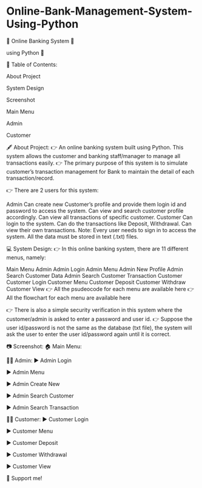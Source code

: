 # Online-Bank-Management-System-Using-Python

🏦 Online Banking System 🏦

using Python 🐍


📃 Table of Contents:

About Project

System Design 

Screenshot 

Main Menu 

Admin 

Customer 

🖋 About Project:
👉 An online banking system built using Python. This system allows the customer and banking staff/manager to manage all transactions easily.
👉 The primary purpose of this system is to simulate customer’s transaction management for Bank to maintain the detail of each transaction/record.

👉 There are 2 users for this system:

Admin
Can create new Customer’s profile and provide them login id and password to access the system.
Can view and search customer profile accordingly.
Can view all transactions of specific customer.
Customer
Can login to the system.
Can do the transactions like Deposit, Withdrawal.
Can view their own transactions.
Note: Every user needs to sign in to access the system. All the data must be stored in text (.txt) files.




💻 System Design:
👉 In this online banking system, there are 11 different menus, namely:

Main Menu
Admin
Admin Login
Admin Menu
Admin New Profile
Admin Search Customer Data
Admin Search Customer Transaction
Customer
Customer Login
Customer Menu
Customer Deposit
Customer Withdraw
Customer View
👉 All the psudeocode for each menu are available here
👉 All the flowchart for each menu are available here

👉 There is also a simple security verification in this system where the customer/admin is asked to enter a password and user id.
👉 Suppose the user id/password is not the same as the database (txt file), the system will ask the user to enter the user id/password again until it is correct.




📷 Screenshot:
🏠 Main Menu:


👨‍💼 Admin:
▶ Admin Login


▶ Admin Menu


▶ Admin Create New


▶ Admin Search Customer


▶ Admin Search Transaction


🙎‍♂️ Customer:
▶ Customer Login


▶ Customer Menu


▶ Customer Deposit


▶ Customer Withdrawal


▶ Customer View





🙌 Support me!
